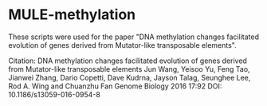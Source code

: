 # MULE-methylation
These scripts were used for the paper "DNA methylation changes facilitated evolution of genes derived from Mutator-like transposable elements".

Citation: 
DNA methylation changes facilitated evolution of genes derived from Mutator-like transposable elements
Jun Wang, Yeisoo Yu, Feng Tao, Jianwei Zhang, Dario Copetti, Dave Kudrna, Jayson Talag, Seunghee Lee, Rod A. Wing and Chuanzhu Fan
Genome Biology 2016 17:92 DOI: 10.1186/s13059-016-0954-8
